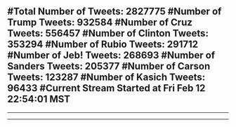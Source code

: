 #Total Number of Tweets: 2827775 
#Number of Trump Tweets: 932584
#Number of Cruz Tweets: 556457
#Number of Clinton Tweets: 353294
#Number of Rubio Tweets: 291712
#Number of Jeb! Tweets: 268693
#Number of Sanders Tweets: 205377
#Number of Carson Tweets: 123287
#Number of Kasich Tweets: 96433
#Current Stream Started at Fri Feb 12 22:54:01 MST
---
---
---
